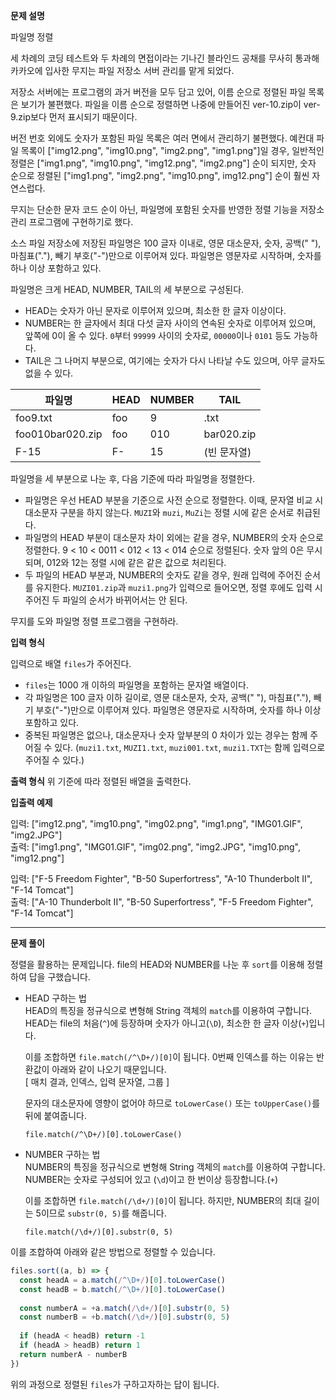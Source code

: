 **문제 설명**

파일명 정렬

세 차례의 코딩 테스트와 두 차례의 면접이라는 기나긴 블라인드 공채를 무사히 통과해 카카오에 입사한 무지는 파일 저장소 서버 관리를 맡게 되었다.

저장소 서버에는 프로그램의 과거 버전을 모두 담고 있어, 이름 순으로 정렬된 파일 목록은 보기가 불편했다. 파일을 이름 순으로 정렬하면 나중에 만들어진 ver-10.zip이 ver-9.zip보다 먼저 표시되기 때문이다.

버전 번호 외에도 숫자가 포함된 파일 목록은 여러 면에서 관리하기 불편했다. 예컨대 파일 목록이 ["img12.png", "img10.png", "img2.png", "img1.png"]일 경우, 일반적인 정렬은 ["img1.png", "img10.png", "img12.png", "img2.png"] 순이 되지만, 숫자 순으로 정렬된 ["img1.png", "img2.png", "img10.png", img12.png"] 순이 훨씬 자연스럽다.

무지는 단순한 문자 코드 순이 아닌, 파일명에 포함된 숫자를 반영한 정렬 기능을 저장소 관리 프로그램에 구현하기로 했다.

소스 파일 저장소에 저장된 파일명은 100 글자 이내로, 영문 대소문자, 숫자, 공백(" "), 마침표("."), 빼기 부호("-")만으로 이루어져 있다. 파일명은 영문자로 시작하며, 숫자를 하나 이상 포함하고 있다.

파일명은 크게 HEAD, NUMBER, TAIL의 세 부분으로 구성된다.

- HEAD는 숫자가 아닌 문자로 이루어져 있으며, 최소한 한 글자 이상이다.
- NUMBER는 한 글자에서 최대 다섯 글자 사이의 연속된 숫자로 이루어져 있으며, 앞쪽에 0이 올 수 있다. `0`부터 `99999` 사이의 숫자로, `00000`이나 `0101` 등도 가능하다.
- TAIL은 그 나머지 부분으로, 여기에는 숫자가 다시 나타날 수도 있으며, 아무 글자도 없을 수 있다.

|파일명|HEAD|NUMBER|TAIL|
|-|-|-|-|
|foo9.txt|foo|9|.txt|
|foo010bar020.zip|foo|010|bar020.zip|
|F-15|F-|15|(빈 문자열)|

파일명을 세 부분으로 나눈 후, 다음 기준에 따라 파일명을 정렬한다.

- 파일명은 우선 HEAD 부분을 기준으로 사전 순으로 정렬한다. 이때, 문자열 비교 시 대소문자 구분을 하지 않는다. `MUZI`와 `muzi`, `MuZi`는 정렬 시에 같은 순서로 취급된다.
- 파일명의 HEAD 부분이 대소문자 차이 외에는 같을 경우, NUMBER의 숫자 순으로 정렬한다. 9 < 10 < 0011 < 012 < 13 < 014 순으로 정렬된다. 숫자 앞의 0은 무시되며, 012와 12는 정렬 시에 같은 같은 값으로 처리된다.
- 두 파일의 HEAD 부분과, NUMBER의 숫자도 같을 경우, 원래 입력에 주어진 순서를 유지한다. `MUZI01.zip`과 `muzi1.png`가 입력으로 들어오면, 정렬 후에도 입력 시 주어진 두 파일의 순서가 바뀌어서는 안 된다.

무지를 도와 파일명 정렬 프로그램을 구현하라.

**입력 형식**

입력으로 배열 `files`가 주어진다.

- `files`는 1000 개 이하의 파일명을 포함하는 문자열 배열이다.
- 각 파일명은 100 글자 이하 길이로, 영문 대소문자, 숫자, 공백(" "), 마침표("."), 빼기 부호("-")만으로 이루어져 있다. 파일명은 영문자로 시작하며, 숫자를 하나 이상 포함하고 있다.
- 중복된 파일명은 없으나, 대소문자나 숫자 앞부분의 0 차이가 있는 경우는 함께 주어질 수 있다. (`muzi1.txt`, `MUZI1.txt`, `muzi001.txt`, `muzi1.TXT`는 함께 입력으로 주어질 수 있다.)

**출력 형식**
위 기준에 따라 정렬된 배열을 출력한다.

**입출력 예제**

입력: ["img12.png", "img10.png", "img02.png", "img1.png", "IMG01.GIF", "img2.JPG"]   
출력: ["img1.png", "IMG01.GIF", "img02.png", "img2.JPG", "img10.png", "img12.png"]

입력: ["F-5 Freedom Fighter", "B-50 Superfortress", "A-10 Thunderbolt II", "F-14 Tomcat"]   
출력: ["A-10 Thunderbolt II", "B-50 Superfortress", "F-5 Freedom Fighter", "F-14 Tomcat"]

<hr/>

**문제 풀이**

정렬을 활용하는 문제입니다. file의 HEAD와 NUMBER를 나눈 후 `sort`를 이용해 정렬하여 답을 구했습니다.

- HEAD 구하는 법   
  HEAD의 특징을 정규식으로 변형해 String 객체의 `match`를 이용하여 구합니다. HEAD는 file의 처음(`^`)에 등장하며 숫자가 아니고(`\D`), 최소한 한 글자 이상(`+`)입니다.
  
  이를 조합하면 `file.match(/^\D+/)[0]`이 됩니다. 0번째 인덱스를 하는 이유는 반환값이 아래와 같이 나오기 때문입니다.   
  [ 매치 결과, 인덱스, 입력 문자열, 그룹 ]   

  문자의 대소문자에 영향이 없어야 하므로 `toLowerCase()` 또는 `toUpperCase()`를 뒤에 붙여줍니다.

  `file.match(/^\D+/)[0].toLowerCase()`

- NUMBER 구하는 법   
  NUMBER의 특징을 정규식으로 변형해 String 객체의 `match`를 이용하여 구합니다. NUMBER는 숫자로 구성되어 있고 (`\d`)이고 한 번이상 등장합니다.(`+`)

  이를 조합하면 `file.match(/\d+/)[0]`이 됩니다. 하지만, NUMBER의 최대 길이는 5이므로 `substr(0, 5)`를 해줍니다.

  `file.match(/\d+/)[0].substr(0, 5)`

이를 조합하여 아래와 같은 방법으로 정렬할 수 있습니다.
```js
files.sort((a, b) => {
  const headA = a.match(/^\D+/)[0].toLowerCase()
  const headB = b.match(/^\D+/)[0].toLowerCase()
  
  const numberA = +a.match(/\d+/)[0].substr(0, 5)
  const numberB = +b.match(/\d+/)[0].substr(0, 5)
  
  if (headA < headB) return -1
  if (headA > headB) return 1
  return numberA - numberB
})
```

위의 과정으로 정렬된 `files`가 구하고자하는 답이 됩니다.